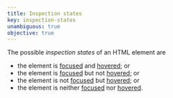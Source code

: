 ```yaml
---
title: Inspection states
key: inspection-states
unambiguous: true
objective: true
---
```


The possible _inspection states_ of an HTML element are

- the element is [focused][] and [hovered][]; or
- the element is [focused][] but not [hovered][]; or
- the element is not [focused][] but [hovered][]; or
- the element is neither [focused][] nor [hovered][].

[focused]: #focused 'Definition of focused'
[hovered]: #hovered 'Definition of hovered'
